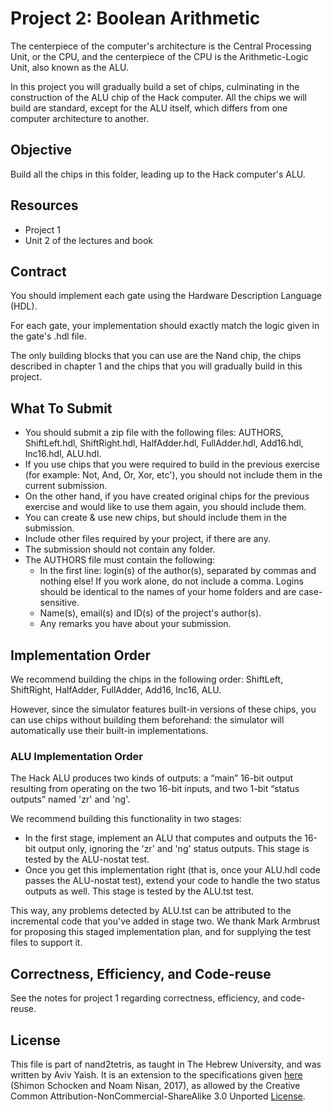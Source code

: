 # Project 2: Boolean Arithmetic

The centerpiece of the computer's architecture is the Central Processing Unit,
or the CPU, and the centerpiece of the CPU is the Arithmetic-Logic Unit, also
known as the ALU.

In this project you will gradually build a set of chips, culminating in the
construction of the ALU chip of the Hack computer. All the chips we will build
are standard, except for the ALU itself, which differs from one computer
architecture to another.

## Objective

Build all the chips in this folder, leading up to the Hack computer's ALU.

## Resources

- Project 1
- Unit 2 of the lectures and book

## Contract

You should implement each gate using the Hardware Description Language (HDL).

For each gate, your implementation should exactly match the logic given in
the gate's .hdl file.

The only building blocks that you can use are the Nand chip, the chips described
in chapter 1 and the chips that you will gradually build in this project.

## What To Submit

- You should submit a zip file with the following files:
  AUTHORS, ShiftLeft.hdl, ShiftRight.hdl, HalfAdder.hdl, FullAdder.hdl,
  Add16.hdl, Inc16.hdl, ALU.hdl.
- If you use chips that you were required to build in the previous exercise
  (for example: Not, And, Or, Xor, etc'), you should not include them in the
  current submission.
- On the other hand, if you have created original chips for the previous
  exercise and would like to use them again, you should include them.
- You can create & use new chips, but should include them in the submission.
- Include other files required by your project, if there are any.
- The submission should not contain any folder.
- The AUTHORS file must contain the following:
  - In the first line: login(s) of the author(s), separated by commas and
    nothing else! If you work alone, do not include a comma.
    Logins should be identical to the names of your home folders and are
    case-sensitive.
  - Name(s), email(s) and ID(s) of the project's author(s).
  - Any remarks you have about your submission.

## Implementation Order

We recommend building the chips in the following order:
ShiftLeft, ShiftRight, HalfAdder, FullAdder, Add16, Inc16, ALU.

However, since the simulator features built-in versions of these chips, you can
use chips without building them beforehand: the simulator will automatically use
their built-in implementations.

### ALU Implementation Order

The Hack ALU produces two kinds of outputs: a “main” 16-bit output resulting
from operating on the two 16-bit inputs, and two 1-bit “status outputs” named
'zr' and 'ng'.

We recommend building this functionality in two stages:

- In the first stage, implement an ALU that computes and outputs the 16-bit
  output only, ignoring the 'zr' and 'ng' status outputs. This stage is tested
  by the ALU-nostat test.
- Once you get this implementation right (that is, once your ALU.hdl code passes
  the ALU-nostat test), extend your code to handle the two status outputs as
  well. This stage is tested by the ALU.tst test.

This way, any problems detected by ALU.tst can be attributed to the incremental
code that you've added in stage two. We thank Mark Armbrust for proposing this staged implementation plan, and for supplying the test files to support it.

## Correctness, Efficiency, and Code-reuse

See the notes for project 1 regarding correctness, efficiency, and code-reuse.

## License

This file is part of nand2tetris, as taught in The Hebrew University, and
was written by Aviv Yaish. It is an extension to the specifications given
[here](https://www.nand2tetris.org) (Shimon Schocken and Noam Nisan, 2017),
as allowed by the Creative Common Attribution-NonCommercial-ShareAlike 3.0
Unported [License](https://creativecommons.org/licenses/by-nc-sa/3.0/).
